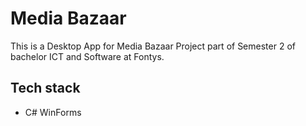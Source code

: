 # Media Bazaar

This is a Desktop App for Media Bazaar Project part of Semester 2 of bachelor ICT and Software at Fontys.

## Tech stack
- C# WinForms

